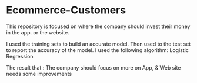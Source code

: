 # Ecommerce-Customers
This repository is focused on where the company should invest their money in the app. or the website.


I used the training sets to build an accurate model. Then used to the test set to report the accuracy of the model. I used the following algorithm:
Logistic Regression


The result that : The company should focus on more on App, & Web site needs some improvements
